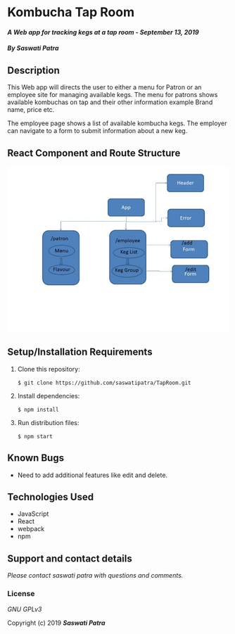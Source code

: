 # Kombucha Tap Room

#### _A Web app for tracking kegs at a tap room - September 13, 2019_

#### _By **Saswati Patra**_

## Description
This Web app will directs the user to either a menu for Patron or an employee site for managing available kegs. 
The menu for patrons shows available kombuchas on tap and their other information example Brand name, price etc.

The employee page shows a list of available kombucha kegs. The employer can navigate to a form to submit information about a new keg.

## React Component and Route Structure
![flowchart showing React components and routes](./src/assets/images/flowchart.jpg)

## Setup/Installation Requirements

1. Clone this repository:
    ```
    $ git clone https://github.com/saswatipatra/TapRoom.git
    ```
2. Install dependencies:
    ```
    $ npm install
    ```
3. Run distribution files:
    ```
    $ npm start
    ```


## Known Bugs
* Need to add additional features like edit and delete.

## Technologies Used
* JavaScript
* React
* webpack
* npm

## Support and contact details

_Please contact saswati patra with questions and comments._

### License

*GNU GPLv3*

Copyright (c) 2019 **_Saswati Patra_**